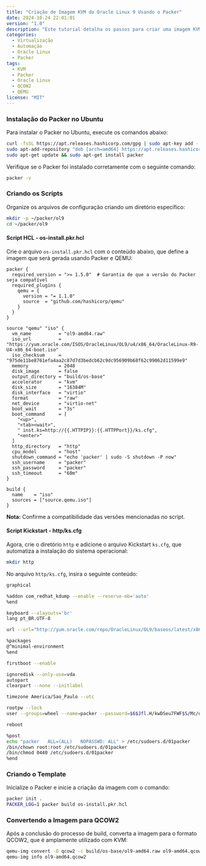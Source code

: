 ```yaml
---
title: "Criação de Imagem KVM do Oracle Linux 9 Usando o Packer"
date: 2024-10-24 22:01:01
version: "1.0"
description: "Este tutorial detalha os passos para criar uma imagem KVM do Oracle Linux 9 utilizando o Packer e o QEMU no Ubuntu."
categories:
  - Virtualização
  - Automação
  - Oracle Linux
  - Packer
tags:
  - KVM
  - Packer
  - Oracle Linux
  - QCOW2
  - QEMU
license: "MIT"
---
```


### Instalação do Packer no Ubuntu
Para instalar o Packer no Ubuntu, execute os comandos abaixo:
```bash
curl -fsSL https://apt.releases.hashicorp.com/gpg | sudo apt-key add -
sudo apt-add-repository "deb [arch=amd64] https://apt.releases.hashicorp.com $(lsb_release -cs) main"
sudo apt-get update && sudo apt-get install packer
```
Verifique se o Packer foi instalado corretamente com o seguinte comando:
```bash
packer -v
```

### Criando os Scripts
Organize os arquivos de configuração criando um diretório específico:
```bash
mkdir -p ~/packer/ol9
cd ~/packer/ol9
```

#### Script HCL - os-install.pkr.hcl
Crie o arquivo `os-install.pkr.hcl` com o conteúdo abaixo, que define a imagem que será gerada usando Packer e QEMU:
```hcl
packer {
  required_version = ">= 1.5.0"  # Garantia de que a versão do Packer seja compatível
  required_plugins {
    qemu = {
      version = "= 1.1.0"
      source  = "github.com/hashicorp/qemu"
    }
  }
}

source "qemu" "iso" {
  vm_name          = "ol9-amd64.raw"
  iso_url          = "https://yum.oracle.com/ISOS/OracleLinux/OL9/u4/x86_64/OracleLinux-R9-U4-x86_64-boot.iso"
  iso_checksum     = "975de11be8761efa4aa2c87d7d3bedcb62c9dc956909b68f62c99062d11599e9"
  memory           = 2048
  disk_image       = false
  output_directory = "build/os-base"
  accelerator      = "kvm"
  disk_size        = "16384M"
  disk_interface   = "virtio"
  format           = "raw"
  net_device       = "virtio-net"
  boot_wait        = "3s"
  boot_command     = [
    "<up>",
    "<tab><wait>",
    " inst.ks=http://{{.HTTPIP}}:{{.HTTPPort}}/ks.cfg",
    "<enter>"
  ]
  http_directory   = "http"
  cpu_model        = "host"
  shutdown_command = "echo 'packer' | sudo -S shutdown -P now"
  ssh_username     = "packer"
  ssh_password     = "packer"
  ssh_timeout      = "60m"
}

build {
  name    = "iso"
  sources = ["source.qemu.iso"]
}
```
**Nota:** Confirme a compatibilidade das versões mencionadas no script.

#### Script Kickstart - http/ks.cfg
Agora, crie o diretório `http` e adicione o arquivo Kickstart `ks.cfg`, que automatiza a instalação do sistema operacional:
```bash
mkdir http
```

No arquivo `http/ks.cfg`, insira o seguinte conteúdo:
```bash
graphical

%addon com_redhat_kdump --enable --reserve-mb='auto'
%end

keyboard --xlayouts='br'
lang pt_BR.UTF-8

url --url="http://yum.oracle.com/repo/OracleLinux/OL9/baseos/latest/x86_64"

%packages
@^minimal-environment
%end

firstboot --enable

ignoredisk --only-use=vda
autopart
clearpart --none --initlabel

timezone America/Sao_Paulo --utc

rootpw --lock
user --groups=wheel --name=packer --password=$6$Jfl.H/kwDSeu7FWF$S/Mc/qsxM2DRupVkxKQawCgjQ3.i6beyCgY1fQCC0NUadW9pucgYnraGMWaCSg8g6t4GbozowE40X/FtAGert. --iscrypted --gecos="packer"

reboot

%post
echo "packer   ALL=(ALL)   NOPASSWD: ALL" > /etc/sudoers.d/01packer
/bin/chown root:root /etc/sudoers.d/01packer
/bin/chmod 0440 /etc/sudoers.d/01packer
%end
```

### Criando o Template
Inicialize o Packer e inicie a criação da imagem com o comando:
```bash
packer init .
PACKER_LOG=1 packer build os-install.pkr.hcl
```

### Convertendo a Imagem para QCOW2
Após a conclusão do processo de build, converta a imagem para o formato QCOW2, que é amplamente utilizado com KVM:
```bash
qemu-img convert -O qcow2 -c build/os-base/ol9-amd64.raw ol9-amd64.qcow2
qemu-img info ol9-amd64.qcow2
```
